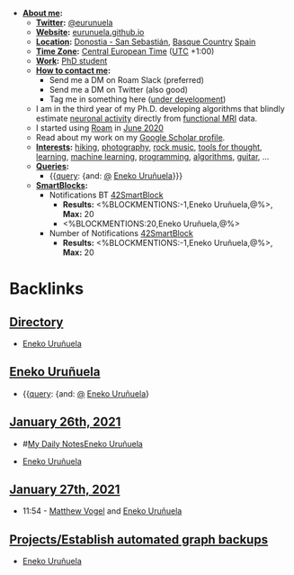 - **[About me](<About me.md>):**
    - **[Twitter](<Twitter.md>):** [@eurunuela](https://twitter.com/eurunuela)
    - **[Website](<Website.md>):** [eurunuela.github.io](https://eurunuela.github.io)
    - **[Location](<Location.md>):** [Donostia - San Sebastián](<Donostia - San Sebastián.md>), [Basque Country](<Basque Country.md>) [Spain](<Spain.md>)
    - **[Time Zone](<Time Zone.md>):** [Central European Time](<Central European Time.md>) ([UTC](<UTC.md>) +1:00)
    - **[Work](<Work.md>):** [PhD student](<PhD student.md>)
    - **[How to contact me](<How to contact me.md>):** 
        - Send me a DM on Roam Slack (preferred)
        - Send me a DM on Twitter (also good)
        - Tag me in something here ([under development]([Chat](<Chat.md>)))
    - I am in the third year of my Ph.D. developing algorithms that blindly estimate [neuronal activity](<neuronal activity.md>) directly from [functional MRI](<functional MRI.md>) data.
    - I started using [Roam](<Roam.md>) in [June 2020](<June 2020.md>)
    - Read about my work on my [Google Scholar profile](https://scholar.google.com/citations?user=KLIjERgAAAAJ&hl=en).
    - **[Interests](<Interests.md>):** [hiking](<hiking.md>), [photography](<photography.md>), [rock music](<rock music.md>), [tools for thought](<tools for thought.md>), [learning](<learning.md>), [machine learning](<machine learning.md>), [programming](<programming.md>), [algorithms](<algorithms.md>), [guitar](<guitar.md>), ...
    - **[Queries](<Queries.md>):**
        - {{[query](<query.md>): {and: [@](<@.md>) [Eneko Uruñuela](<Eneko Uruñuela.md>)}}}
    - **[SmartBlocks](<SmartBlocks.md>):**
        - Notifications BT [42SmartBlock](<42SmartBlock.md>)
            - **Results:** <%BLOCKMENTIONS:-1,Eneko Uruñuela,@%>, **Max:** 20
            - <%BLOCKMENTIONS:20,Eneko Uruñuela,@%>
        - Number of Notifications [42SmartBlock](<42SmartBlock.md>)
            - **Results:** <%BLOCKMENTIONS:-1,Eneko Uruñuela,@%>, **Max:** 20

# Backlinks
## [Directory](<Directory.md>)
- [Eneko Uruñuela](<Eneko Uruñuela.md>)

## [Eneko Uruñuela](<Eneko Uruñuela.md>)
- {{[query](<query.md>): {and: [@](<@.md>) [Eneko Uruñuela](<Eneko Uruñuela.md>)}

## [January 26th, 2021](<January 26th, 2021.md>)
- #[My Daily Notes](<My Daily Notes.md>)[Eneko Uruñuela](<Eneko Uruñuela.md>)

- [Eneko Uruñuela](<Eneko Uruñuela.md>)

## [January 27th, 2021](<January 27th, 2021.md>)
- 11:54 - [Matthew Vogel](<Matthew Vogel.md>) and [Eneko Uruñuela](<Eneko Uruñuela.md>)

## [Projects/Establish automated graph backups](<Projects/Establish automated graph backups.md>)
- [Eneko Uruñuela](<Eneko Uruñuela.md>)

